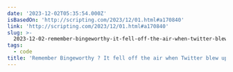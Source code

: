 ```yaml
---
date: '2023-12-02T05:35:54.000Z'
isBasedOn: 'http://scripting.com/2023/12/01.html#a170840'
link: 'http://scripting.com/2023/12/01.html#a170840'
slug: >-
  2023-12-02-remember-bingeworthy-it-fell-off-the-air-when-twitter-blew-up-their-api
tags:
  - code
title: 'Remember Bingeworthy ? It fell off the air when Twitter blew up their API. '
---
```


